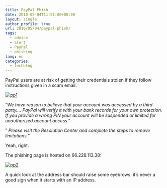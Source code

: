 ```yaml
---
title: PayPal Phish
date: 2010-05-04T11:51:00+00:00
layout: single
author_profile: true
url: 2010/05/04/paypal-phish/
tags:
  - advice
  - alert
  - PayPal
  - phishing
lang: en
categories: 
  - techblog
---
```

PayPal users are at risk of getting their credentials stolen if they follow instructions given in a scam email.

[![pp1](http://lh6.ggpht.com/_vaUVXcmC3OI/S-ADG7xqKaI/AAAAAAAACEw/bstITt9O7N4/pp1_thumb%5B2%5D.png?imgmax=800 "pp1")](http://lh3.ggpht.com/_vaUVXcmC3OI/S-ADCfal8DI/AAAAAAAACEs/1u1a3ZwrifQ/s1600-h/pp1%5B4%5D.png) 

“_We have reason to believe that your account was accessed by a third party…. PayPal will verify it with your bank records for your own protection. If you provide a wrong PIN your account will be suspended or limited for unauthorized account access_.” 

” _Please visit the Resolution Center and complete the steps to remove limitations._” 

Yeah, right. 

The phishing page is hosted on 66.228.113.38: 

[![pp2](http://lh4.ggpht.com/_vaUVXcmC3OI/S-ADNrx5miI/AAAAAAAACE4/3-pHcgXs1RE/pp2_thumb%5B4%5D.png?imgmax=800 "pp2")](http://lh5.ggpht.com/_vaUVXcmC3OI/S-ADJx2tQ0I/AAAAAAAACE0/zsaN1C2Q7OQ/s1600-h/pp2%5B6%5D.png) 

A quick look at the address bar should raise some eyebrows: it’s never a good sign when it starts with an IP address.